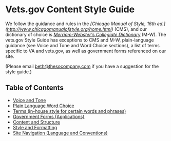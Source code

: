 # Vets.gov Content Style Guide

We follow the guidance and rules in the *[Chicago Manual of Style, 16th ed.] (http://www.chicagomanualofstyle.org/home.html)* (CMS), and our dictionary of choice is [*Merriam-Webster's Collegiate Dictionary*](http://www.merriam-webster.com/) (M-W). The vets.gov Style Guide has exceptions to CMS and M-W, plain-language guidance (see Voice and Tone and Word Choice sections), a list of terms specific to VA and vets.gov, as well as government forms referenced on our site.

(Please email beth@thesocompany.com if you have a suggestion for the style guide.)

## Table of Contents

- [Voice and Tone](https://github.com/department-of-veterans-affairs/vets.gov-content-style-guide/blob/master/voice-and-tone.md)
- [Plain Language Word Choice](https://github.com/department-of-veterans-affairs/vets.gov-content-style-guide/blob/master/word-choice.md)
- [Terms (in-house style for certain words and phrases)](https://github.com/department-of-veterans-affairs/vets.gov-content-style-guide/blob/master/terms.md)
- [Government Forms (Applications)](https://github.com/department-of-veterans-affairs/vets.gov-content-style-guide/blob/master/forms.md)
- [Content and Structure](https://github.com/department-of-veterans-affairs/vets.gov-content-style-guide/blob/master/content-and-structure.md)
- [Style and Formatting](https://github.com/department-of-veterans-affairs/vets.gov-content-style-guide/blob/master/style-and-formatting.md)
- [Site Navigation (Language and Conventions)](https://github.com/department-of-veterans-affairs/vets.gov-content-style-guide/blob/master/site-navigation.md)
